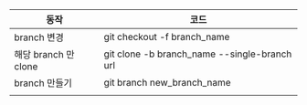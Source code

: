 | 동작 | 코드 |
| ---- | ---- |
| branch 변경 | git checkout -f branch_name |
| 해당 branch 만 clone | git clone -b branch_name --single-branch url |
| branch 만들기 | git branch new_branch_name |
|  |  |



